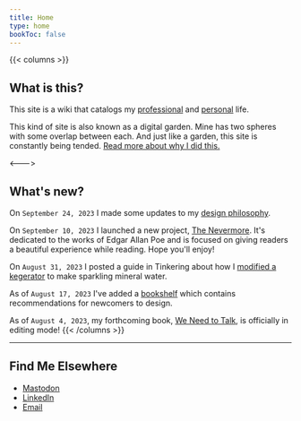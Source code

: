 ```yaml
---
title: Home
type: home
bookToc: false
---
```


{{< columns >}}
## What is this?

This site is a wiki that catalogs my [professional](/professional) and [personal](/personal) life. 

This kind of site is also known as a digital garden. Mine has two spheres with some overlap between each. And just like a garden, this site is constantly being tended. [Read more about why I did this.](/about/site/)

<--->

## What's new?
On `September 24, 2023` I made some updates to my [design philosophy](/philosophy).

On `September 10, 2023` I launched a new project, [The Nevermore](https://nevermore.rip). It's dedicated to the works of Edgar Allan Poe and is focused on giving readers a beautiful experience while reading. Hope you'll enjoy!


On `August 31, 2023` I posted a guide in Tinkering about how I [modified a kegerator](/tinkering/sparkling-water/) to make sparkling mineral water.

As of `August 17, 2023` I've added a [bookshelf](/docs/guides/bookshelf) which contains recommendations for newcomers to design.

As of `August 4, 2023`, my forthcoming book, [We Need to Talk](/we-need-to-talk), is officially in editing mode!
{{< /columns >}}

---
## Find Me Elsewhere
- [Mastodon](http://hooray.computer/@josh)
- [LinkedIn](http://linkedin.com/in/joshuamauldin/)
- [Email](mailto:hello@joshuamauldin.com)
